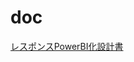 # doc
[レスポンスPowerBI化設計書](https://github.com/saito-moe/doc/blob/main/%E3%83%AC%E3%82%B9%E3%83%9D%E3%83%B3%E3%82%B9PowerBI%E5%8C%96%E8%A8%AD%E8%A8%88%E6%9B%B8.md)
